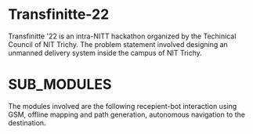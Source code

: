 # Transfinitte-22
Transfinitte '22 is an intra-NITT hackathon organized by the Techinical Council of NIT Trichy. The problem statement involved designing an unmanned delivery system inside the campus of NIT Trichy.

# SUB_MODULES
The modules involved are the following recepient-bot interaction using GSM, offline mapping and path generation, autonomous navigation to the destination.
